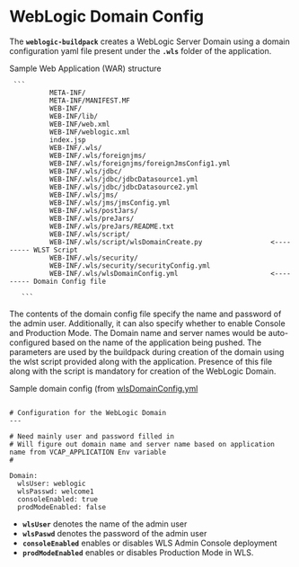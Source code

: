 # WebLogic Domain Config

The **`weblogic-buildpack`** creates a WebLogic Server Domain using a domain configuration yaml file present under the **`.wls`** folder of the application.

Sample Web Application (WAR) structure

     ```
              META-INF/
              META-INF/MANIFEST.MF
              WEB-INF/
              WEB-INF/lib/
              WEB-INF/web.xml
              WEB-INF/weblogic.xml
              index.jsp
              WEB-INF/.wls/
              WEB-INF/.wls/foreignjms/
              WEB-INF/.wls/foreignjms/foreignJmsConfig1.yml
              WEB-INF/.wls/jdbc/
              WEB-INF/.wls/jdbc/jdbcDatasource1.yml
              WEB-INF/.wls/jdbc/jdbcDatasource2.yml
              WEB-INF/.wls/jms/
              WEB-INF/.wls/jms/jmsConfig.yml
              WEB-INF/.wls/postJars/
              WEB-INF/.wls/preJars/
              WEB-INF/.wls/preJars/README.txt
              WEB-INF/.wls/script/
              WEB-INF/.wls/script/wlsDomainCreate.py                 <--------- WLST Script
              WEB-INF/.wls/security/
              WEB-INF/.wls/security/securityConfig.yml
              WEB-INF/.wls/wlsDomainConfig.yml                       <--------- Domain Config file

       ```

The contents of the domain config file specify the name and password of the admin user.
Additionally, it can also specify whether to enable Console and Production Mode.
The Domain name and server names would be auto-configured based on the name of the application being pushed.
The parameters are used by the buildpack during creation of the domain using the wlst script provided along with the application.
Presence of this file along with the script is mandatory for creation of the WebLogic Domain.

Sample domain config (from [wlsDomainConfig.yml](resources/wls/wlsDomainConfig.yml)
```

# Configuration for the WebLogic Domain
---

# Need mainly user and password filled in
# Will figure out domain name and server name based on application name from VCAP_APPLICATION Env variable
#

Domain:
  wlsUser: weblogic
  wlsPasswd: welcome1
  consoleEnabled: true
  prodModeEnabled: false

```

* **`wlsUser`** denotes the name of the admin user
* **`wlsPaswd`** denotes the password of the admin user
* **`consoleEnabled`** enables or disables WLS Admin Console deployment
* **`prodModeEnabled`** enables or disables Production Mode in WLS.